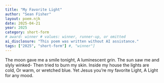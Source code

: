 ```yaml
---
title: "My Favorite Light"
author: "Sean Fisher"
layout: poem.njk
date: 2025-04-21
year: 2025
category: short-form
# award: winner # values: winner, runner-up, or omitted
ai_disclosure: "This poem was written without AI assistance."
tags: ["2025", "short-form"] #, "winner"]
---
```

The moon gave me a smile tonight,
A luminescent grin. 
The sun saw me and slyly winked-
Then tried to burn my skin.
Inside my house the lights are cold,
Or warm, or wretched blue.
Yet Jesus you’re my favorite Light,
A Light for any mood.